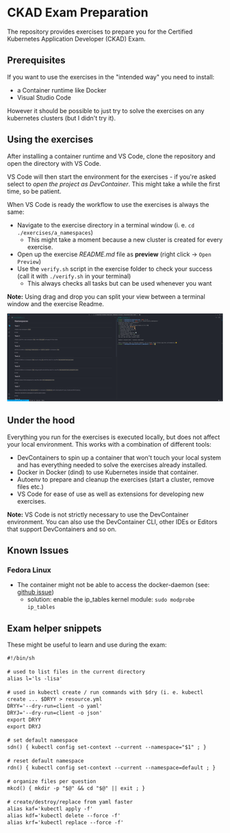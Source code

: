 # CKAD Exam Preparation

The repository provides exercises to prepare you for the Certified Kubernetes Application Developer (CKAD) Exam.

## Prerequisites

If you want to use the exercises in the "intended way" you need to install:

- a Container runtime like Docker
- Visual Studio Code

However it should be possible to just try to solve the exercises on any kubernetes clusters (but I didn't try it).

## Using the exercises

After installing a container runtime and VS Code, clone the repository and open the directory with VS Code.

VS Code will then start the environment for the exercises - if you're asked select to _open the project as DevContainer_.
This might take a while the first time, so be patient.

When VS Code is ready the workflow to use the exercises is always the same:

- Navigate to the exercise directory in a terminal window (i. e. `cd ./exercises/a_namespaces`)
  - This might take a moment because a new cluster is created for every exercise.
- Open up the exercise _README.md_ file as __preview__ (right click -> `Open Preview`)
- Use the `verify.sh` script in the exercise folder to check your success (call it with `./verify.sh` in your terminal)
  - This always checks all tasks but can be used whenever you want

__Note:__
Using drag and drop you can split your view between a terminal window and the exercise Readme.

![VS Code Split View](.images/vscode_splitview.png)

## Under the hood

Everything you run for the exercises is executed locally, but does not affect your local environment.
This works with a combination of different tools:

- DevContainers to spin up a container that won't touch your local system and has everything needed to solve the exercises already installed.
- Docker in Docker (dind) to use Kubernetes inside that container.
- Autoenv to prepare and cleanup the exercises (start a cluster, remove files etc.)
- VS Code for ease of use as well as extensions for developing new exercises.

__Note:__
VS Code is not strictly necessary to use the DevContainer environment.
You can also use the DevContainer CLI, other IDEs or Editors that support DevContainers and so on.

## Known Issues

### Fedora Linux

- The container might not be able to access the docker-daemon (see: [github issue](https://github.com/devcontainers/features/issues/1235))
  - solution: enable the ip_tables kernel module: `sudo modprobe ip_tables`

## Exam helper snippets

These might be useful to learn and use during the exam:

```shell
#!/bin/sh

# used to list files in the current directory
alias l='ls -lisa'

# used in kubectl create / run commands with $dry (i. e. kubectl create ... $DRYY > resource.yml
DRYY='--dry-run=client -o yaml'
DRYJ='--dry-run=client -o json'
export DRYY
export DRYJ

# set default namespace
sdn() { kubectl config set-context --current --namespace="$1" ; }

# reset default namespace
rdn() { kubectl config set-context --current --namespace=default ; }

# organize files per question
mkcd() { mkdir -p "$@" && cd "$@" || exit ; }

# create/destroy/replace from yaml faster
alias kaf='kubectl apply -f'
alias kdf='kubectl delete --force -f'
alias krf='kubectl replace --force -f'
```
